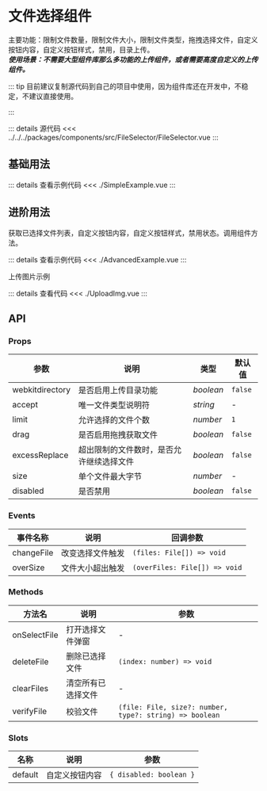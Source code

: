 <script setup lang="ts">
import UploadImg from './UploadImg.vue'
import SimpleExample from './SimpleExample.vue'
import AdvancedExample from './AdvancedExample.vue'
</script>
# 文件选择组件

主要功能：限制文件数量，限制文件大小，限制文件类型，拖拽选择文件，自定义按钮内容，自定义按钮样式，禁用，目录上传。  
***使用场景：不需要大型组件库那么多功能的上传组件，或者需要高度自定义的上传组件。***

::: tip
目前建议复制源代码到自己的项目中使用，因为组件库还在开发中，不稳定，不建议直接使用。  

:::

::: details 源代码
<<< ../../../packages/components/src/FileSelector/FileSelector.vue
:::

## 基础用法

<SimpleExample />

::: details 查看示例代码
<<< ./SimpleExample.vue
:::

## 进阶用法

获取已选择文件列表，自定义按钮内容，自定义按钮样式，禁用状态。调用组件方法。

<AdvancedExample />

::: details 查看示例代码
<<< ./AdvancedExample.vue
:::

上传图片示例

<UploadImg />
::: details 查看代码
<<< ./UploadImg.vue
:::

## API

### Props

| 参数 | 说明 | 类型 | 默认值 |
| --- | --- | --- | --- |
| webkitdirectory | 是否启用上传目录功能 | _boolean_ | `false` |
| accept | 唯一文件类型说明符 | _string_ | - |
| limit | 允许选择的文件个数 | _number_ | `1` |
| drag | 是否启用拖拽获取文件 | _boolean_ | `false` | 
| excessReplace | 超出限制的文件数时，是否允许继续选择文件 | _boolean_ | `false` | 
| size | 单个文件最大字节 | _number_ | - | 
| disabled | 是否禁用 | _boolean_ | `false` | 

### Events

| 事件名称 | 说明 | 回调参数 |
| --- | --- | --- | 
| changeFile | 改变选择文件触发 | `(files: File[]) => void` | 
| overSize | 文件大小超出触发 | `(overFiles: File[]) => void` | 

### Methods

| 方法名 | 说明 | 参数 |
| --- | --- | --- |
| onSelectFile | 打开选择文件弹窗 | - |
| deleteFile | 删除已选择文件 | `(index: number) => void` |
| clearFiles | 清空所有已选择文件 | - |
| verifyFile | 校验文件 | `(file: File, size?: number, type?: string) => boolean` |

### Slots

| 名称 | 说明 | 参数 | 
| --- | --- | --- |
| default | 自定义按钮内容 | `{ disabled: boolean }` |
